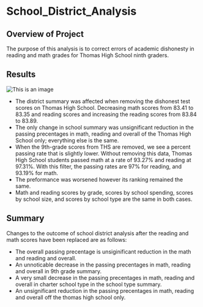 # School_District_Analysis
## Overview of Project
The purpose of this analysis is to correct errors of academic dishonesty in reading and math grades for Thomas High School ninth graders.

## Results
![This is an image]()
- The district summary was affected when removing the dishonest test scores on Thomas High School. Decreasing math scores from 83.41 to 83.35 and reading scores and increasing the reading scores from 83.84 to 83.89.
- The only change in school summary was unsignificant reduction in the passing precentages in math, reading and overall of the Thomas High School only; everything else is the same.
- When the 9th-grade scores from THS are removed, we see a percent passing rate that is slightly lower. Without removing this data, Thomas High School students passed math at a rate of 93.27% and reading at 97.31%. With this filter, the passing rates are 97% for reading, and 93.19% for math.
- The preformance was worsened however its ranking remained the same.
- Math and reading scores by grade, scores by school spending, scores by school size, and scores by school type are the same in both cases.

## Summary
Changes to the outcome of school district analysis after the reading and math scores have been replaced are as follows:
- The overall passing precentage is unsiginificant reduction in the math and reading and overall.
- An unnoticable decrease in the passing precentages in math, reading and overall in 9th grade summary.
- A very small decrease in the passing precentages in math, reading and overall in charter school type in the school type summary.
- An unsignificant reduction in the passing precentages in math, reading and overall off the thomas high school only.
